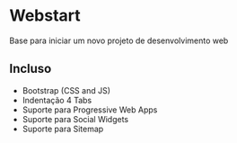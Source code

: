 # Webstart
Base para iniciar um novo projeto de desenvolvimento web

## Incluso
- Bootstrap (CSS and JS)
- Indentação 4 Tabs
- Suporte para Progressive Web Apps
- Suporte para Social Widgets
- Suporte para Sitemap
